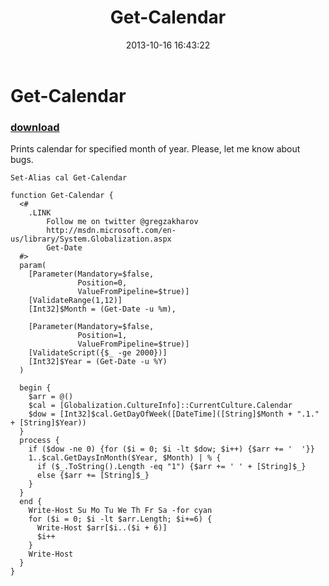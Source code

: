 ﻿---
pid:            4524
poster:         greg zakharov
title:          Get-Calendar
date:           2013-10-16 16:43:22
format:         posh
parent:         0
parent:         0

---

# Get-Calendar

### [download](4524.ps1)

Prints calendar for specified month of year. Please, let me know about bugs.

```posh
Set-Alias cal Get-Calendar

function Get-Calendar {
  <#
    .LINK
        Follow me on twitter @gregzakharov
        http://msdn.microsoft.com/en-us/library/System.Globalization.aspx
        Get-Date
  #>
  param(
    [Parameter(Mandatory=$false,
               Position=0,
               ValueFromPipeline=$true)]
    [ValidateRange(1,12)]
    [Int32]$Month = (Get-Date -u %m),
    
    [Parameter(Mandatory=$false,
               Position=1,
               ValueFromPipeline=$true)]
    [ValidateScript({$_ -ge 2000})]
    [Int32]$Year = (Get-Date -u %Y)
  )
  
  begin {
    $arr = @()
    $cal = [Globalization.CultureInfo]::CurrentCulture.Calendar
    $dow = [Int32]$cal.GetDayOfWeek([DateTime]([String]$Month + ".1." + [String]$Year))
  }
  process {
    if ($dow -ne 0) {for ($i = 0; $i -lt $dow; $i++) {$arr += '  '}}
    1..$cal.GetDaysInMonth($Year, $Month) | % {
      if ($_.ToString().Length -eq "1") {$arr += ' ' + [String]$_}
      else {$arr += [String]$_}
    }
  }
  end {
    Write-Host Su Mo Tu We Th Fr Sa -for cyan
    for ($i = 0; $i -lt $arr.Length; $i+=6) {
      Write-Host $arr[$i..($i + 6)]
      $i++
    }
    Write-Host
  }
}
```
